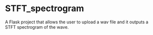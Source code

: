 # STFT_spectrogram
A Flask project that allows the user to upload a wav file and it outputs a STFT spectrogram of the wave.
